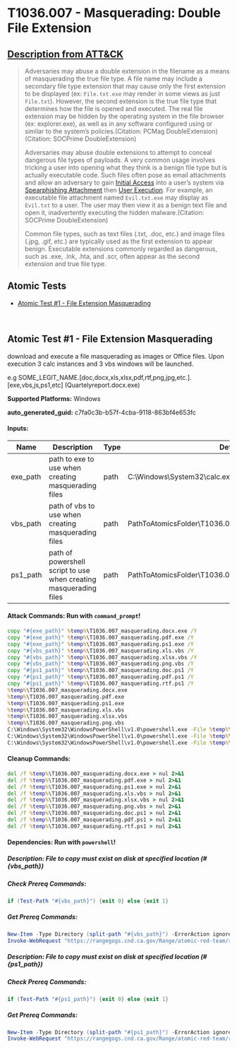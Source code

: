 # T1036.007 - Masquerading: Double File Extension
## [Description from ATT&CK](https://attack.mitre.org/techniques/T1036/007)
<blockquote>

Adversaries may abuse a double extension in the filename as a means of masquerading the true file type. A file name may include a secondary file type extension that may cause only the first extension to be displayed (ex: <code>File.txt.exe</code> may render in some views as just <code>File.txt</code>). However, the second extension is the true file type that determines how the file is opened and executed. The real file extension may be hidden by the operating system in the file browser (ex: explorer.exe), as well as in any software configured using or similar to the system’s policies.(Citation: PCMag DoubleExtension)(Citation: SOCPrime DoubleExtension) 

Adversaries may abuse double extensions to attempt to conceal dangerous file types of payloads. A very common usage involves tricking a user into opening what they think is a benign file type but is actually executable code. Such files often pose as email attachments and allow an adversary to gain [Initial Access](https://attack.mitre.org/tactics/TA0001) into a user’s system via [Spearphishing Attachment](https://attack.mitre.org/techniques/T1566/001) then [User Execution](https://attack.mitre.org/techniques/T1204). For example, an executable file attachment named <code>Evil.txt.exe</code> may display as <code>Evil.txt</code> to a user. The user may then view it as a benign text file and open it, inadvertently executing the hidden malware.(Citation: SOCPrime DoubleExtension)

Common file types, such as text files (.txt, .doc, etc.) and image files (.jpg, .gif, etc.) are typically used as the first extension to appear benign. Executable extensions commonly regarded as dangerous, such as .exe, .lnk, .hta, and .scr, often appear as the second extension and true file type.

</blockquote>

## Atomic Tests

- [Atomic Test #1 - File Extension Masquerading](#atomic-test-1---file-extension-masquerading)


<br/>

## Atomic Test #1 - File Extension Masquerading
download and execute a file masquerading as images or Office files. Upon execution 3 calc instances and 3 vbs windows will be launched.

e.g SOME_LEGIT_NAME.[doc,docx,xls,xlsx,pdf,rtf,png,jpg,etc.].[exe,vbs,js,ps1,etc] (Quartelyreport.docx.exe)

**Supported Platforms:** Windows


**auto_generated_guid:** c7fa0c3b-b57f-4cba-9118-863bf4e653fc





#### Inputs:
| Name | Description | Type | Default Value |
|------|-------------|------|---------------|
| exe_path | path to exe to use when creating masquerading files | path | C:&#92;Windows&#92;System32&#92;calc.exe|
| vbs_path | path of vbs to use when creating masquerading files | path | PathToAtomicsFolder&#92;T1036.007&#92;src&#92;T1036.007_masquerading.vbs|
| ps1_path | path of powershell script to use when creating masquerading files | path | PathToAtomicsFolder&#92;T1036.007&#92;src&#92;T1036.007_masquerading.ps1|


#### Attack Commands: Run with `command_prompt`! 


```cmd
copy "#{exe_path}" %temp%\T1036.007_masquerading.docx.exe /Y
copy "#{exe_path}" %temp%\T1036.007_masquerading.pdf.exe /Y
copy "#{exe_path}" %temp%\T1036.007_masquerading.ps1.exe /Y
copy "#{vbs_path}" %temp%\T1036.007_masquerading.xls.vbs /Y
copy "#{vbs_path}" %temp%\T1036.007_masquerading.xlsx.vbs /Y
copy "#{vbs_path}" %temp%\T1036.007_masquerading.png.vbs /Y
copy "#{ps1_path}" %temp%\T1036.007_masquerading.doc.ps1 /Y
copy "#{ps1_path}" %temp%\T1036.007_masquerading.pdf.ps1 /Y
copy "#{ps1_path}" %temp%\T1036.007_masquerading.rtf.ps1 /Y
%temp%\T1036.007_masquerading.docx.exe
%temp%\T1036.007_masquerading.pdf.exe
%temp%\T1036.007_masquerading.ps1.exe
%temp%\T1036.007_masquerading.xls.vbs
%temp%\T1036.007_masquerading.xlsx.vbs
%temp%\T1036.007_masquerading.png.vbs
C:\Windows\System32\WindowsPowerShell\v1.0\powershell.exe -File %temp%\T1036.007_masquerading.doc.ps1
C:\Windows\System32\WindowsPowerShell\v1.0\powershell.exe -File %temp%\T1036.007_masquerading.pdf.ps1
C:\Windows\System32\WindowsPowerShell\v1.0\powershell.exe -File %temp%\T1036.007_masquerading.rtf.ps1
```

#### Cleanup Commands:
```cmd
del /f %temp%\T1036.007_masquerading.docx.exe > nul 2>&1
del /f %temp%\T1036.007_masquerading.pdf.exe > nul 2>&1
del /f %temp%\T1036.007_masquerading.ps1.exe > nul 2>&1
del /f %temp%\T1036.007_masquerading.xls.vbs > nul 2>&1
del /f %temp%\T1036.007_masquerading.xlsx.vbs > nul 2>&1
del /f %temp%\T1036.007_masquerading.png.vbs > nul 2>&1
del /f %temp%\T1036.007_masquerading.doc.ps1 > nul 2>&1
del /f %temp%\T1036.007_masquerading.pdf.ps1 > nul 2>&1
del /f %temp%\T1036.007_masquerading.rtf.ps1 > nul 2>&1
```



#### Dependencies:  Run with `powershell`!
##### Description: File to copy must exist on disk at specified location (#{vbs_path})
##### Check Prereq Commands:
```powershell
if (Test-Path "#{vbs_path}") {exit 0} else {exit 1}
```
##### Get Prereq Commands:
```powershell
New-Item -Type Directory (split-path "#{vbs_path}") -ErrorAction ignore | Out-Null
Invoke-WebRequest "https://rangegogs.cnd.ca.gov/Range/atomic-red-team/raw/master/atomics/T1036.007/src/T1036.007_masquerading.vbs" -OutFile "#{vbs_path}"
```
##### Description: File to copy must exist on disk at specified location (#{ps1_path})
##### Check Prereq Commands:
```powershell
if (Test-Path "#{ps1_path}") {exit 0} else {exit 1}
```
##### Get Prereq Commands:
```powershell
New-Item -Type Directory (split-path "#{ps1_path}") -ErrorAction ignore | Out-Null
Invoke-WebRequest "https://rangegogs.cnd.ca.gov/Range/atomic-red-team/raw/master/atomics/T1036.007/src/T1036.007_masquerading.ps1" -OutFile "#{ps1_path}"
```




<br/>
